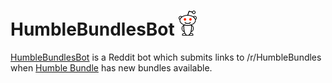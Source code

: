 HumbleBundlesBot ![alt text](https://raw.githubusercontent.com/githue/click-reddit/master/snoo.png)
===

[HumbleBundlesBot][0] is a Reddit bot which submits links to /r/HumbleBundles
when [Humble Bundle][1] has new bundles available.

[0]: https://www.reddit.com/user/HumbleBundlesBot/
[1]: https://www.humblebundle.com/
